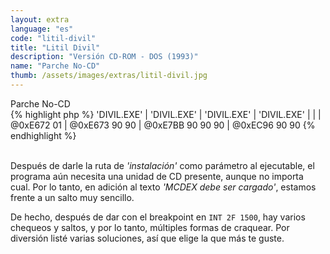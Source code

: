 ```yaml
---
layout: extra
language: "es"
code: "litil-divil"
title: "Litil Divil"
description: "Versión CD-ROM - DOS (1993)"
name: "Parche No-CD"
thumb: /assets/images/extras/litil-divil.jpg
---
```


<div id="litil-divil" class="collapsible-show">Parche No-CD</div>
<div id="litil-divil-data" class="content-show" markdown="1">
{% highlight php %}
'DIVIL.EXE'  |  'DIVIL.EXE'     |  'DIVIL.EXE'        |  'DIVIL.EXE'
             |                  |                     |
@0xE672  01  |  @0xE673  90 90  |  @0xE7BB  90 90 90  |  @0xEC96  90 90
{% endhighlight %}
</div>
<br>

Después de darle la ruta de *'instalación'* como parámetro al ejecutable, el programa aún necesita una unidad de CD presente, aunque no importa cual. Por lo tanto, en adición al texto *'MCDEX debe ser cargado'*, estamos frente a un salto muy sencillo.

De hecho, después de dar con el breakpoint en `INT 2F 1500`, hay varios chequeos y saltos, y por lo tanto, múltiples formas de craquear. Por diversión listé varias soluciones, así que elige la que más te guste.